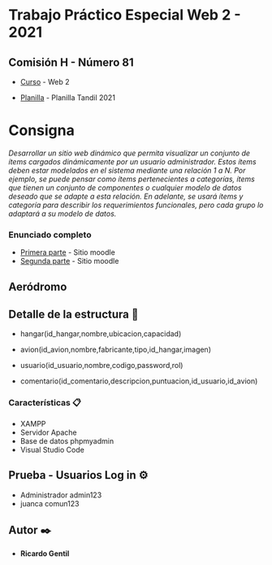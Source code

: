 # Trabajo Práctico Especial Web 2 - 2021

## Comisión H - Número 81

* [Curso](https://moodle.exa.unicen.edu.ar/course/view.php?id=548) - Web 2

* [Planilla](https://docs.google.com/spreadsheets/d/1lMLS_r9Ov8ZJoFbD9xSOQUYj7C3XkQU_1hfBxwlviH8/edit#gid=451894708) - Planilla Tandil 2021


# Consigna
_Desarrollar un sitio web dinámico que permita visualizar un conjunto de ítems cargados dinámicamente por un usuario administrador. Estos ítems deben estar modelados en el sistema mediante una relación 1 a N. Por ejemplo, se puede pensar como ítems pertenecientes a categorías, ítems que tienen un conjunto de componentes o cualquier modelo de datos deseado que se adapte a esta relación.
En adelante, se usará ítems y categoría para describir los requerimientos funcionales, pero cada grupo lo adaptará a su modelo de datos._

### Enunciado completo
* [Primera parte](https://docs.google.com/document/d/1HJr3Edh3LlbofwLfI59l-5aOWjp5MlweKREDIIF_0pQ/edit#heading=h.wa5awy9twu6e) - Sitio moodle
* [Segunda parte](https://docs.google.com/document/d/1SqwfIaZWr4YF9G4PPvRCrVRJPQhglqnokFBYbBUcuiY/edit) - Sitio moodle


## Aeródromo

## Detalle de la estructura 🚀

* hangar(id_hangar,nombre,ubicacion,capacidad)	

* avion(id_avion,nombre,fabricante,tipo,id_hangar,imagen)	

* usuario(id_usuario,nombre,codigo,password,rol)

* comentario(id_comentario,descripcion,puntuacion,id_usuario,id_avion)

### Características 📋
* XAMPP
* Servidor Apache
* Base de datos phpmyadmin
* Visual Studio Code

## Prueba - Usuarios Log in ⚙️

* Administrador admin123
* juanca comun123

## Autor ✒️

* **Ricardo Gentil**
